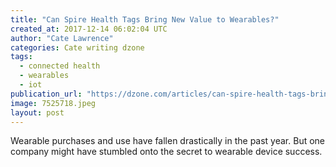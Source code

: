 ```yaml
---
title: "Can Spire Health Tags Bring New Value to Wearables?"
created_at: 2017-12-14 06:02:04 UTC
author: "Cate Lawrence"
categories: Cate writing dzone
tags: 
  - connected health
  - wearables
  - iot
publication_url: "https://dzone.com/articles/can-spire-health-tags-bring-new-value-to-wearables"
image: 7525718.jpeg
layout: post
---
```

Wearable purchases and use have fallen drastically in the past year. But one company might have stumbled onto the secret to wearable device success.

